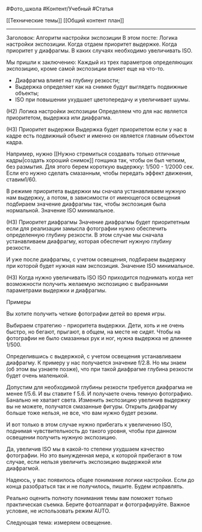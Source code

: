 #Фото_школа #Контент/Учебный #Статья 

[[Технические темы]]
[[Общий контент план]]
__________
Заголовок: Алгоритм настройки экспозиции
В этом посте:
Логика настройки экспозиции.
Когда отдаем приоритет выдержке.
Когда приоритет у диафрагмы.
В каких случаях необходимо увеличивать ISO.

Мы пришли к заключению:
 Каждый из трех параметров определяющих экспозицию, кроме самой экспозиции влияет еще на что-то.
- Диафрагма влияет на глубину резкости;
- Выдержка определяет как на снимке будут выглядеть подвижные объекты;
- ISO при повышении ухудшает цветопередачу и увеличивает шумы.

(Н2) Логика настройки экспозиции
Определяем что для нас является приоритетом, выдержка или диафрагма. 

(Н3) Приоритет выдержки
Выдержка будет приоритетом если у нас в кадре есть подвижный объект и именно он является главным объектом кадра.

Например, нужно [[Нужно стремиться создавать только отличные кадры|создать хороший снимок]] гонщика так, чтобы он был четким, без размытия.
Для этого берем короткую выдержку: 1/500 - 1/2000 сек. 
Если его нужно сделать смазанным, чтобы передать эффект движения, ставим1/60.

В режиме приоритета выдержки мы сначала устанавливаем нужную нам выдержку, а потом, в зависимости от имеющегося освещения подбираем значение диафрагмы так, чтобы экспозиция была нормальной.
Значение ISO минимальное.

(Н3) Приоритет диафрагмы
Значение диафрагмы будет приоритетным если для реализации замысла фотографии нужно обеспечить определенную глубину резкости. В этом случае мы сначала устанавливаем диафрагму, которая обеспечит нужную глубину резкости. 

И уже после диафрагмы, с учетом освещения, подбираем выдержку при которой будет нужная нам экспозиция.
Значение ISO минимальное.

(Н3) Когда нужно увеличивать ISO
ISO приходится поднимать когда нет возможности получить желаемую экспозицию с выбранными параметрами выдержки и диафрагмы.


Примеры

Вы хотите получить четкие фотографии детей во время игры.

Выбираем стратегию - приоритета выдержки.
Дети, хоть и не очень быстро, но бегают, прыгают, в общем, на месте не сидят. Чтобы на фотографии не было смазанных рук и ног, нужна выдержка не длиннее 1/500.

Определившись с выдержкой, с учетом освещения устанавливаем диафрагму. К примеру у нас получается значение f/2.8. Но мы знаем (об этом вы узнаете позже), что при такой диафрагме глубина резкости будет очень маленькой. 

Допустим для необходимой глубины резкости требуется диафрагма не менее f/5.6. И вы ставите f 5.6. И получаете очень темную фотографию. Банально не хватает света. Изменить экспозицию увеличив выдержку вы не можете, получатся смазанные фигуры. Открыть диафрагму больше тоже нельзя, не все, что вам нужно будет резким.

И вот только в этом случае нужно прибегать к увеличению ISO, поднимая чувствительность до такого уровня, чтобы при данном освещении получить нужную экспозицию.

Да, увеличив ISO мы в какой-то степени ухудшаем качество фотографии. Но это вынужденная мера, к которой прибегают в том случае, если нельзя увеличить экспозицию выдержкой или диафрагмой.

Надеюсь, у вас появилось общее понимание логики настройки. 
Если до конца разобраться так и не получилось, пишите. Будем исправлять.

Реально оценить полноту понимания темы вам поможет только практическая съемка.
Берите фотоаппарат и фотографируйте. 
Важное условие, не использовать режим AUTO. 

Следующая тема: измеряем освещение.


